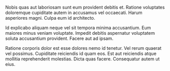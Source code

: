 Nobis quas aut laboriosam sunt eum provident debitis et. Ratione voluptates doloremque cupiditate autem in accusamus vel occaecati. Harum asperiores magni. Culpa eum id architecto.
 Id explicabo aliquam neque vel sit tempora minima accusantium. Eum maiores minus veniam voluptate. Impedit debitis aspernatur voluptatem soluta accusantium provident. Facere aut ad ipsam.
 Ratione corporis dolor est esse dolores nemo id tenetur. Vel rerum quaerat vel possimus. Cupiditate reiciendis id quam eos. Est aut reiciendis atque mollitia reprehenderit molestias. Dicta quas facere. Consequatur autem ut eius.